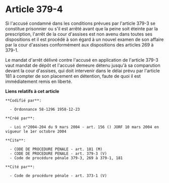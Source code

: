 # Article 379-4

Si l'accusé condamné dans les conditions prévues par l'article 379-3 se constitue prisonnier ou s'il est arrêté avant que la
peine soit éteinte par la prescription, l'arrêt de la cour d'assises est non avenu dans toutes ses dispositions et il est
procédé à son égard à un nouvel examen de son affaire par la cour d'assises conformément aux dispositions des articles 269 à
379-1.

Le mandat d'arrêt délivré contre l'accusé en application de l'article 379-3 vaut mandat de dépôt et l'accusé demeure détenu
jusqu'à sa comparution devant la cour d'assises, qui doit intervenir dans le délai prévu par l'article 181 à compter de son
placement en détention, faute de quoi il est immédiatement remis en liberté.

**Liens relatifs à cet article**

	**Codifié par**:

	  - Ordonnance 58-1296 1958-12-23

	**Créé par**:

	  - Loi n°2004-204 du 9 mars 2004 - art. 156 () JORF 10 mars 2004 en vigueur le 1er octobre 2004

	**Cite**:

	  - CODE DE PROCEDURE PENALE - art. 181 (M)
	  - CODE DE PROCEDURE PENALE - art. 379-3 (V)
	  - Code de procédure pénale 379-3, 269 à 379-1, 181

	**Cité par**:

	  - Code de procédure pénale - art. 373-1 (V)
